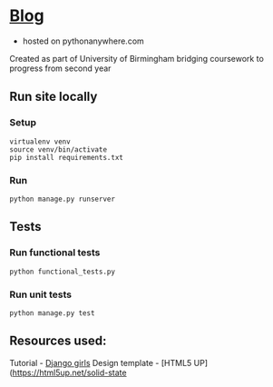 # [Blog](http://lauraemc.pythonanywhere.com/) 
* hosted on pythonanywhere.com

Created as part of University of Birmingham bridging coursework to progress from second year

## Run site locally
### Setup 
```
virtualenv venv
source venv/bin/activate 
pip install requirements.txt
```
### Run 
```
python manage.py runserver
```

## Tests
### Run functional tests 
`python functional_tests.py`

### Run unit tests
`python manage.py test`

## Resources used:
Tutorial - [Django girls](https://tutorial.djangogirls.org/en/)
Design template - [HTML5 UP](https://html5up.net/solid-state
